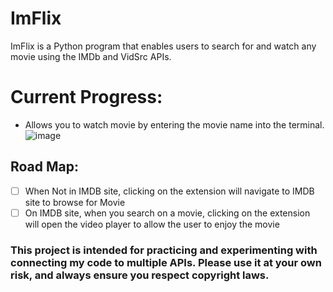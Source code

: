 # ImFlix
ImFlix is a Python program that enables users to search for and watch any movie using the IMDb and VidSrc APIs.

# Current Progress:
- Allows you to watch movie by entering the movie name into the terminal.
![image](https://github.com/user-attachments/assets/862e6648-0ed3-4416-9c76-28efd3553ebf)


## Road Map:
- [ ] When Not in IMDB site, clicking on the extension will navigate to IMDB site to browse for Movie
- [ ] On IMDB site, when you search on a movie, clicking on the extension will open the video player to allow the user to enjoy the movie

### This project is intended for practicing and experimenting with connecting my code to multiple APIs. Please use it at your own risk, and always ensure you respect copyright laws.
